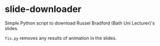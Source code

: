 # slide-downloader

Simple Python script to download Russel Bradford (Bath Uni Lecturer)'s slides.

`fix.py` removes any results of animation in the slides.